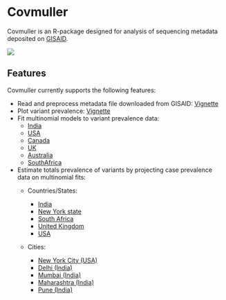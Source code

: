 # Covmuller

Covmuller is an R-package designed for analysis of sequencing metadata deposited on [GISAID](https://www.gisaid.org/). 


![](https://saket-choudhary.me/covmuller/articles/NYC_animated_2023.gif)


## Features

Covmuller currently supports the following features:

* Read and preprocess metadata file downloaded from GISAID: [Vignette](articles/Introduction.html)
* Plot variant prevalence: [Vignette](articles/Introduction.html)
* Fit multinomial models to variant prevalence data:
    - [India](articles/MultinomialModeling_India.html)
    - [USA](articles/MultinomialModeling_USA.html)
    - [Canada](articles/MultinomialModeling_Canada.html)
    - [UK](articles/MultinomialModeling_UK.html)
    - [Australia](articles/MultinomialModeling_Australia.html)
    - [SouthAfrica](articles/MultinomialModeling_SouthAfrica.html)
* Estimate totals prevalence of variants by projecting case prevalence data on multinomial fits:  
    - Countries/States:
        - [India](articles/VariantAnimation-India.html)
        - [New York state](articles/VariantAnimation-NewYork.html)
        - [South Africa](articles/VariantAnimation-SouthAfrica.html)
        - [United Kingdom](articles/VariantAnimation-UK.html)
        - [USA](articles/VariantAnimation-USA.html)
        
    -  Cities:
         - [New York City (USA)](articles/VariantAnimation-NYC.html)
         - [Delhi (India)](articles/VariantAnimation-Delhi.html)
         - [Mumbai (India)](articles/VariantAnimation-Mumbai.html)
         - [Maharashtra (India)](articles/VariantAnimation-Maharashtra.html)
         - [Pune (India)](articles/VariantAnimation-Pune.html)
